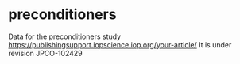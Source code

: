 # preconditioners
Data for the preconditioners study
https://publishingsupport.iopscience.iop.org/your-article/
It is under revision JPCO-102429
